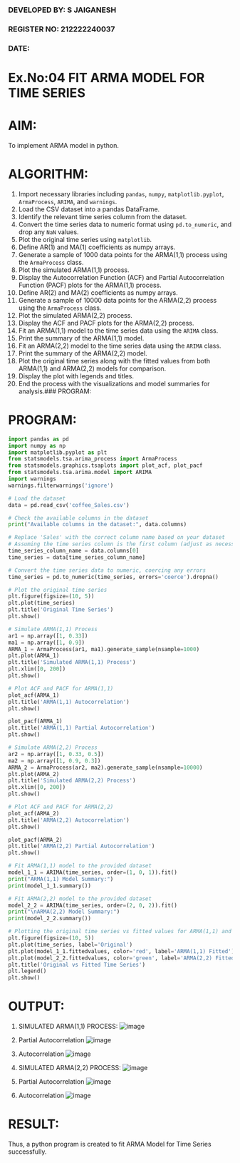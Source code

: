 ### DEVELOPED BY: S JAIGANESH
### REGISTER NO: 212222240037
### DATE:


# Ex.No:04   FIT ARMA MODEL FOR TIME SERIES

# AIM:
To implement ARMA model in python.
# ALGORITHM:
1. Import necessary libraries including `pandas`, `numpy`, `matplotlib.pyplot`, `ArmaProcess`, `ARIMA`, and `warnings`.
2. Load the CSV dataset into a pandas DataFrame.
3. Identify the relevant time series column from the dataset.
4. Convert the time series data to numeric format using `pd.to_numeric`, and drop any `NaN` values.
5. Plot the original time series using `matplotlib`.
6. Define AR(1) and MA(1) coefficients as numpy arrays.
7. Generate a sample of 1000 data points for the ARMA(1,1) process using the `ArmaProcess` class.
8. Plot the simulated ARMA(1,1) process.
9. Display the Autocorrelation Function (ACF) and Partial Autocorrelation Function (PACF) plots for the ARMA(1,1) process.
10. Define AR(2) and MA(2) coefficients as numpy arrays.
11. Generate a sample of 10000 data points for the ARMA(2,2) process using the `ArmaProcess` class.
12. Plot the simulated ARMA(2,2) process.
13. Display the ACF and PACF plots for the ARMA(2,2) process.
14. Fit an ARMA(1,1) model to the time series data using the `ARIMA` class.
15. Print the summary of the ARMA(1,1) model.
16. Fit an ARMA(2,2) model to the time series data using the `ARIMA` class.
17. Print the summary of the ARMA(2,2) model.
18. Plot the original time series along with the fitted values from both ARMA(1,1) and ARMA(2,2) models for comparison.
19. Display the plot with legends and titles.
20. End the process with the visualizations and model summaries for analysis.### PROGRAM:

# PROGRAM:
```python
import pandas as pd
import numpy as np
import matplotlib.pyplot as plt
from statsmodels.tsa.arima_process import ArmaProcess
from statsmodels.graphics.tsaplots import plot_acf, plot_pacf
from statsmodels.tsa.arima.model import ARIMA
import warnings
warnings.filterwarnings('ignore')

# Load the dataset
data = pd.read_csv('coffee_Sales.csv')

# Check the available columns in the dataset
print("Available columns in the dataset:", data.columns)

# Replace 'Sales' with the correct column name based on your dataset
# Assuming the time series column is the first column (adjust as necessary)
time_series_column_name = data.columns[0]
time_series = data[time_series_column_name]

# Convert the time series data to numeric, coercing any errors
time_series = pd.to_numeric(time_series, errors='coerce').dropna()

# Plot the original time series
plt.figure(figsize=(10, 5))
plt.plot(time_series)
plt.title('Original Time Series')
plt.show()

# Simulate ARMA(1,1) Process
ar1 = np.array([1, 0.33])
ma1 = np.array([1, 0.9])
ARMA_1 = ArmaProcess(ar1, ma1).generate_sample(nsample=1000)
plt.plot(ARMA_1)
plt.title('Simulated ARMA(1,1) Process')
plt.xlim([0, 200])
plt.show()

# Plot ACF and PACF for ARMA(1,1)
plot_acf(ARMA_1)
plt.title('ARMA(1,1) Autocorrelation')
plt.show()

plot_pacf(ARMA_1)
plt.title('ARMA(1,1) Partial Autocorrelation')
plt.show()

# Simulate ARMA(2,2) Process
ar2 = np.array([1, 0.33, 0.5])
ma2 = np.array([1, 0.9, 0.3])
ARMA_2 = ArmaProcess(ar2, ma2).generate_sample(nsample=10000)
plt.plot(ARMA_2)
plt.title('Simulated ARMA(2,2) Process')
plt.xlim([0, 200])
plt.show()

# Plot ACF and PACF for ARMA(2,2)
plot_acf(ARMA_2)
plt.title('ARMA(2,2) Autocorrelation')
plt.show()

plot_pacf(ARMA_2)
plt.title('ARMA(2,2) Partial Autocorrelation')
plt.show()

# Fit ARMA(1,1) model to the provided dataset
model_1_1 = ARIMA(time_series, order=(1, 0, 1)).fit()
print("ARMA(1,1) Model Summary:")
print(model_1_1.summary())

# Fit ARMA(2,2) model to the provided dataset
model_2_2 = ARIMA(time_series, order=(2, 0, 2)).fit()
print("\nARMA(2,2) Model Summary:")
print(model_2_2.summary())

# Plotting the original time series vs fitted values for ARMA(1,1) and ARMA(2,2)
plt.figure(figsize=(10, 5))
plt.plot(time_series, label='Original')
plt.plot(model_1_1.fittedvalues, color='red', label='ARMA(1,1) Fitted')
plt.plot(model_2_2.fittedvalues, color='green', label='ARMA(2,2) Fitted')
plt.title('Original vs Fitted Time Series')
plt.legend()
plt.show()
```


# OUTPUT:
1. SIMULATED ARMA(1,1) PROCESS:
![image](https://github.com/user-attachments/assets/0e763447-da5a-4593-9ecd-a8833634795f)

2. Partial Autocorrelation
![image](https://github.com/user-attachments/assets/1274a09d-ae47-4eb3-a9ad-9f17cdfc1678)

3. Autocorrelation
![image](https://github.com/user-attachments/assets/7992cbd3-0d7f-416a-8a4b-46614c78a4f0)


4. SIMULATED ARMA(2,2) PROCESS:
![image](https://github.com/user-attachments/assets/1a41d7de-cabc-4fe2-9a51-32d450ab1674)


5. Partial Autocorrelation
![image](https://github.com/user-attachments/assets/ce263902-be01-4163-9030-c571fcd6372e)


6. Autocorrelation
![image](https://github.com/user-attachments/assets/75025fb8-23fd-4885-b16b-6a871adb1e7e)


# RESULT:
Thus, a python program is created to fit ARMA Model for Time Series successfully.
